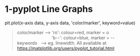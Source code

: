 # 1-pyplot Line Graphs


plt.plot(x-axis data, y-axis data, 'color/marker', keyword=value)  
  > color/marker --> 'ro':  colour=red,  marker = o  
  >  &nbsp; &nbsp; &nbsp; &nbsp; &nbsp; &nbsp;  &nbsp; &nbsp; &nbsp; &nbsp;  &nbsp; &nbsp; &nbsp; &nbsp; 'b--': colour=blue, marker = --  
  > keywords &nbsp; --> eg. linewidth. All available at https://matplotlib.org/users/pyplot_tutorial.html  
